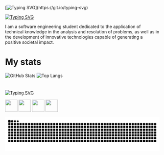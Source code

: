 [![Typing SVG](https://readme-typing-svg.demolab.com?font=Fira+Code&weight=900&size=30&pause=1000&color=9444F4&width=435&lines=Hello%2C+I'm+Vit%C3%B3ria+Ris%C3%A9rio.)](https://git.io/typing-svg)

[![Typing SVG](https://readme-typing-svg.demolab.com?font=Fira+Code&weight=900&size=25&pause=999&color=9444F4&width=435&lines=%F0%9F%A7%99%F0%9F%8F%BB%E2%80%8D%E2%99%80%EF%B8%8F%7C+About+me)](https://git.io/typing-svg)

I am a software engineering student dedicated to the application of technical knowledge in the analysis and resolution of problems, as well as in the development of innovative technologies capable of generating a positive societal impact.

#  My stats

![GitHub Stats](https://github-readme-stats.vercel.app/api?username=vitoriariserio&theme=midnight-purple)
![Top Langs](https://github-readme-stats.vercel.app/api/top-langs/?username=vitoriariserio&layout=compact&theme=midnight-purple)


# 

[![Typing SVG](https://readme-typing-svg.demolab.com?font=Fira+Code&weight=900&size=25&pause=1000&color=9444F4&width=435&lines=%F0%9F%9B%A0%EF%B8%8F+%7C+Technologies)](https://git.io/typing-svg)


<p align="left">
  <img src="https://cdn.jsdelivr.net/gh/devicons/devicon/icons/html5/html5-original.svg" width="40" height="40"/>
  <img src="https://cdn.jsdelivr.net/gh/devicons/devicon@latest/icons/git/git-plain.svg" width="40" height="40" />
  <img src="https://cdn.jsdelivr.net/gh/devicons/devicon@latest/icons/visualstudio/visualstudio-plain.svg" width="40" height="40" />
  <img src="https://cdn.jsdelivr.net/gh/devicons/devicon/icons/python/python-original.svg" width="40" height="40"/>
</p>



<picture align="center">
  <source media="(prefers-color-scheme: dark)" srcset="https://raw.githubusercontent.com/vitoriariserio/vitoriariserio/output/github-contribution-grid-snake-dark.svg">
  <source media="(prefers-color-scheme: light)" srcset="https://raw.githubusercontent.com/vitoriariserio/vitoriariserio/output/github-contribution-grid-snake-dark.svg">
  <img align="center" alt="github contribution grid snake animation" src="https://raw.githubusercontent.com/vitoriariserio/vitoriariserio/output/github-contribution-grid-snake-dark.svg"> 
</picture>
